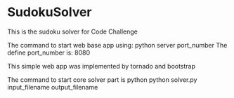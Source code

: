 SudokuSolver
============

This is the sudoku solver for Code Challenge

The command to start web base app using: python server port_number
The define port_number is: 8080

This simple web app was implemented by tornado and bootstrap

The command to start core solver part is python python solver.py input_filename output_filename
